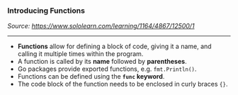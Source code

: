 ### Introducing Functions
*Source: https://www.sololearn.com/learning/1164/4867/12500/1*

---
- **Functions** allow for defining a block of code, giving it a name, and calling it multiple times within the program.
- A function is called by its **name** followed by **parentheses**.
- Go packages provide exported functions, e.g. `fmt.Println()`.
- Functions can be defined using the **`func` keyword**.
- The code block of the function needs to be enclosed in curly braces `{}`.